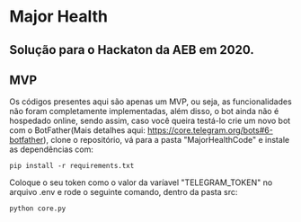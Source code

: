 # Major Health
## Solução para o Hackaton da AEB em 2020.
## MVP
Os códigos presentes aqui são apenas um MVP, ou seja, as funcionalidades não foram completamente implementadas, além disso, o bot ainda não é hospedado online, sendo assim, caso você queira testá-lo crie um novo bot com o BotFather(Mais detalhes aqui: https://core.telegram.org/bots#6-botfather), clone o repositório, vá para a pasta "MajorHealthCode" e instale as dependências com:
```
pip install -r requirements.txt
```
Coloque o seu token como o valor da varíavel "TELEGRAM_TOKEN" no arquivo .env e rode o seguinte comando, dentro da pasta src:
```
python core.py
```
